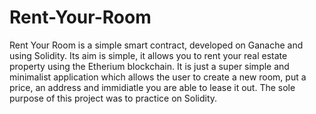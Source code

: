 # Rent-Your-Room
Rent Your Room is a simple smart contract, developed on Ganache and using Solidity. Its aim is simple, it allows you to rent your real estate property using the Etherium blockchain. It is just a super simple and minimalist application which allows the user to create a new room, put a price, an address and immidiatle you are able to lease it out. The sole purpose of this project was to practice on Solidity. 
